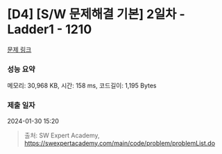 # [D4] [S/W 문제해결 기본] 2일차 - Ladder1 - 1210 

[문제 링크](https://swexpertacademy.com/main/code/problem/problemDetail.do?contestProbId=AV14ABYKADACFAYh) 

### 성능 요약

메모리: 30,968 KB, 시간: 158 ms, 코드길이: 1,195 Bytes

### 제출 일자

2024-01-30 15:20



> 출처: SW Expert Academy, https://swexpertacademy.com/main/code/problem/problemList.do